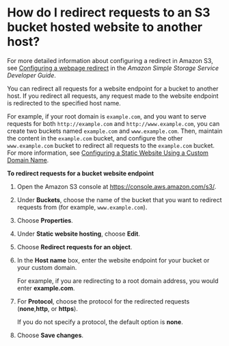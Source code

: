 # How do I redirect requests to an S3 bucket hosted website to another host?<a name="redirect-website-requests"></a>

For more detailed information about configuring a redirect in Amazon S3, see [Configuring a webpage redirect](https://docs.aws.amazon.com/AmazonS3/latest/dev/how-to-page-redirect.html) in the *Amazon Simple Storage Service Developer Guide*\.

You can redirect all requests for a website endpoint for a bucket to another host\. If you redirect all requests, any request made to the website endpoint is redirected to the specified host name\. 

For example, if your root domain is `example.com`, and you want to serve requests for both `http://example.com` and `http://www.example.com`, you can create two buckets named `example.com` and `www.example.com`\. Then, maintain the content in the `example.com` bucket, and configure the other `www.example.com` bucket to redirect all requests to the `example.com` bucket\. For more information, see [Configuring a Static Website Using a Custom Domain Name](https://docs.aws.amazon.com/AmazonS3/latest/dev/website-hosting-custom-domain-walkthrough.html)\.

**To redirect requests for a bucket website endpoint**

1. Open the Amazon S3 console at [https://console\.aws\.amazon\.com/s3/](https://console.aws.amazon.com/s3/)\.

1. Under **Buckets**, choose the name of the bucket that you want to redirect requests from \(for example, `www.example.com`\)\.

1. Choose **Properties**\.

1. Under **Static website hosting**, choose **Edit**\.

1. Choose **Redirect requests for an object**\. 

1. In the **Host name** box, enter the website endpoint for your bucket or your custom domain\.

   For example, if you are redirecting to a root domain address, you would enter **example\.com**\.

1. For **Protocol**, choose the protocol for the redirected requests \(**none**,**http**, or **https**\)\.

   If you do not specify a protocol, the default option is **none**\.

1. Choose **Save changes**\.